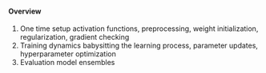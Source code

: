 
#### Overview
1. One time setup
activation functions, preprocessing, weight initialization, regularization, gradient checking
2. Training dynamics
babysitting the learning process, parameter updates, hyperparameter optimization
3. Evaluation
model ensembles
